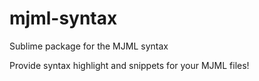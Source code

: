 # mjml-syntax

Sublime package for the MJML syntax

Provide syntax highlight and snippets for your MJML files!
